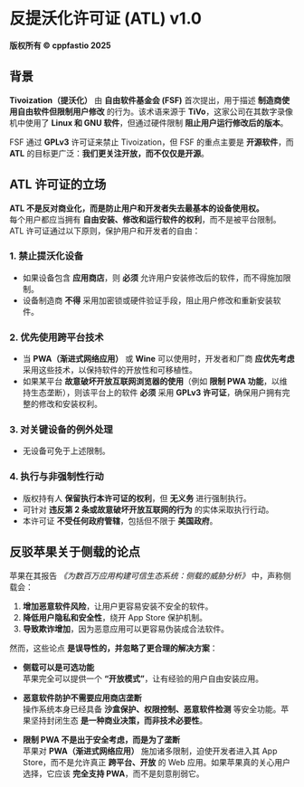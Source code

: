 # 反提沃化许可证 (ATL) v1.0  
**版权所有 © cppfastio 2025**

## 背景  
**Tivoization（提沃化）** 由 **自由软件基金会 (FSF)** 首次提出，用于描述 **制造商使用自由软件但限制用户修改** 的行为。该术语来源于 **TiVo**，这家公司在其数字录像机中使用了 **Linux 和 GNU 软件**，但通过硬件限制 **阻止用户运行修改后的版本**。  

FSF 通过 **GPLv3** 许可证来禁止 Tivoization，但 FSF 的重点主要是 **开源软件**，而 **ATL** 的目标更广泛：**我们更关注开放，而不仅仅是开源**。  

## ATL 许可证的立场  
**ATL 不是反对商业化，而是防止用户和开发者失去最基本的设备使用权。**  
每个用户都应当拥有 **自由安装、修改和运行软件的权利**，而不是被平台限制。ATL 许可证通过以下原则，保护用户和开发者的自由：

### 1. 禁止提沃化设备  
- 如果设备包含 **应用商店**，则 **必须** 允许用户安装修改后的软件，而不得施加限制。  
- 设备制造商 **不得** 采用加密锁或硬件验证手段，阻止用户修改和重新安装软件。  

### 2. 优先使用跨平台技术  
- 当 **PWA（渐进式网络应用）** 或 **Wine** 可以使用时，开发者和厂商 **应优先考虑** 采用这些技术，以保持软件的开放性和可移植性。  
- 如果某平台 **故意破坏开放互联网浏览器的使用**（例如 **限制 PWA 功能**，以维持生态垄断），则该平台上的软件 **必须** 采用 **GPLv3 许可证**，确保用户拥有完整的修改和安装权利。  

### 3. 对关键设备的例外处理  
- 无设备可免于上述限制。

### 4. 执行与非强制性行动  
- 版权持有人 **保留执行本许可证的权利**，但 **无义务** 进行强制执行。  
- 可针对 **违反第 2 条或故意破坏开放互联网的行为** 的实体采取执行行动。  
- 本许可证 **不受任何政府管辖**，包括但不限于 **美国政府**。  

## 反驳苹果关于侧载的论点  
苹果在其报告 *《为数百万应用构建可信生态系统：侧载的威胁分析》* 中，声称侧载会：  
1. **增加恶意软件风险**，让用户更容易安装不安全的软件。  
2. **降低用户隐私和安全性**，绕开 App Store 保护机制。  
3. **导致欺诈增加**，因为恶意应用可以更容易伪装成合法软件。  

然而，这些论点 **是误导性的，并忽略了更合理的解决方案**：  

- **侧载可以是可选功能**  
  苹果完全可以提供一个 **“开放模式”**，让有经验的用户自由安装应用。

- **恶意软件防护不需要应用商店垄断**  
  操作系统本身已经具备 **沙盒保护、权限控制、恶意软件检测** 等安全功能。苹果坚持封闭生态 **是一种商业决策，而非技术必要性**。  

- **限制 PWA 不是出于安全考虑，而是为了垄断**  
  苹果对 **PWA（渐进式网络应用）** 施加诸多限制，迫使开发者进入其 App Store，而不是允许真正 **跨平台、开放** 的 Web 应用。如果苹果真的关心用户选择，它应该 **完全支持 PWA**，而不是刻意削弱它。  
